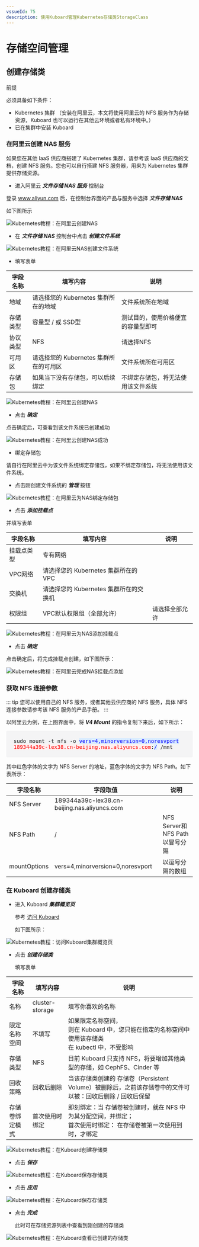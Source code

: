 ```yaml
---
vssueId: 75
description: 使用Kuboard管理Kubernetes存储类StorageClass
---
```


# 存储空间管理

## 创建存储类

前提

必须具备如下条件：

* Kubernetes 集群 （安装在阿里云，本文将使用阿里云的 NFS 服务作为存储资源，Kuboard 也可以运行在其他云环境或者私有环境中。）
* 已在集群中安装 Kuboard

### 在阿里云创建 NAS 服务

如果您在其他 IaaS 供应商搭建了 Kubernetes 集群，请参考该 IaaS 供应商的文档，创建 NFS 服务。您也可以自行搭建 NFS 服务器，用来为 Kubernetes 集群提供存储资源。

* 进入阿里云 ***文件存储 NAS 服务*** 控制台

登录 www.aliyun.com 后，在控制台界面的产品与服务中选择 ***文件存储 NAS***

如下图所示

![Kubernetes教程：在阿里云创建NAS](./storage-create.assets/image-20190717113807552.png)

* 在 ***文件存储 NAS*** 控制台中点击 ***创建文件系统*** 

![Kubernetes教程：在阿里云NAS创建文件系统](./storage-create.assets/image-20190717114304953.png)



* 填写表单

| 字段名称 | 填写内容                               | 说明                               |
| -------- | -------------------------------------- | ---------------------------------- |
| 地域     | 请选择您的 Kubernetes 集群所在的地域   | 文件系统所在地域                   |
| 存储类型 | 容量型 / 或 SSD型                      | 测试目的，使用价格便宜的容量型即可 |
| 协议类型 | NFS                                    | 请选择NFS                          |
| 可用区   | 请选择您的 Kubernetes 集群所在的可用区 | 文件系统所在可用区                 |
| 存储包   | 如果当下没有存储包，可以后续绑定       | 不绑定存储包，将无法使用该文件系统 |

![Kubernetes教程：在阿里云创建NAS](./storage-create.assets/image-20190717114354610.png)



* 点击 ***确定***

点击确定后，可查看到该文件系统已创建成功

![Kubernetes教程：在阿里云创建NAS成功](./storage-create.assets/image-20190717115020848.png)

* 绑定存储包

请自行在阿里云中为该文件系统绑定存储包，如果不绑定存储包，将无法使用该文件系统。

* 点击刚创建文件系统的 ***管理*** 按钮

![Kubernetes教程：在阿里云为NAS绑定存储包](./storage-create.assets/image-20190717115403374.png)

* 点击 ***添加挂载点***

并填写表单

| 字段名称   | 填写内容                               | 说明           |
| ---------- | -------------------------------------- | -------------- |
| 挂载点类型 | 专有网络                               |                |
| VPC网络    | 请选择您的 Kubernetes 集群所在的VPC    |                |
| 交换机     | 请选择您的 Kubernetes 集群所在的交换机 |                |
| 权限组     | VPC默认权限组（全部允许）              | 请选择全部允许 |

![Kubernetes教程：在阿里云为NAS添加挂载点](./storage-create.assets/image-20190717115457614.png)

* 点击 ***确定***

点击确定后，将完成挂载点创建，如下图所示：

![Kubernetes教程：在阿里云完成NAS挂载点添加](./storage-create.assets/image-20190717115829821.png)

### 获取 NFS 连接参数

::: tip
您可以使用自己的 NFS 服务，或者其他云供应商的 NFS 服务，具体 NFS 连接参数请参考该 NFS 服务的产品手册。
:::

以阿里云为例，在上图界面中，将 ***V4 Mount*** 的指令复制下来后，如下所示：

<div style="font-family: Monaco,Menlo,Consolas,Bitstream Vera Sans Mono,monospace; padding: 20px; background-color: rgb(244, 244, 245);border-radius: 4px;">
  sudo mount -t nfs -o <span style="color: blue; background-color: rgb(217, 236, 255);">vers=4,minorversion=0,noresvport</span> <span style="color: red; background-color: rgb(254, 240, 240);">189344a39c-lex38.cn-beijing.nas.aliyuncs.com</span>:<span style="color: blue; background-color: rgb(217, 236, 255);">/</span> /mnt
</div>

其中红色字体的文字为 NFS Server 的地址，蓝色字体的文字为 NFS Path。如下表所示：

| 字段名称     | 字段取值                                     | 说明                           |
| ------------ | -------------------------------------------- | ------------------------------ |
| NFS Server   | 189344a39c-lex38.cn-beijing.nas.aliyuncs.com |                                |
| NFS Path     | /                                            | NFS Server和NFS Path以冒号分隔 |
| mountOptions | vers=4,minorversion=0,noresvport             | 以逗号分隔的数组               |


### 在 Kuboard 创建存储类

* 进入 Kuboard ***集群概览页***

  参考 [访问 Kuboard](/install/install-dashboard.html?id=访问)

  如下图所示：

![Kubernetes教程：访问Kuboard集群概览页](./storage-create.assets/image-20190723112105018.png)

* 点击 ***创建存储类***

  填写表单

| 字段名称       | 填写内容        | 说明                                                         |
| -------------- | --------------- | ------------------------------------------------------------ |
| 名称           | cluster-storage | 填写你喜欢的名称                                             |
| 限定名称空间   | 不填写          | 如果限定名称空间，<br />则在 Kuboard 中，您只能在指定的名称空间中使用该存储类<br />在 kubectl 中，不受影响 |
| 存储类型       | NFS             | 目前 Kuboard 只支持 NFS，将要增加其他类型的存储，如 CephFS、Cinder 等 |
| 回收策略       | 回收后删除      | 当该存储类创建的 存储卷（Persistent Volume）被删除后，之前该存储卷中的文件可以被：回收后删除 / 回收后保留 |
| 存储卷绑定模式 | 首次使用时绑定  | 即刻绑定：当 存储卷被创建时，就在 NFS 中为其分配空间，并绑定；<br />首次使用时绑定： 在存储卷被第一次使用到时，才绑定 |

![Kubernetes教程：在Kuboard创建存储类](./storage-create.assets/image-20190814111245506.png)



* 点击 ***保存***

![Kubernetes教程：在Kuboard保存存储类](./storage-create.assets/image-20190723112204681.png)



* 点击 ***应用***

![Kubernetes教程：在Kuboard保存存储类](./storage-create.assets/image-20190723113250521.png)



* 点击 ***完成***

  此时可在存储资源列表中查看到刚创建的存储类

![Kubernetes教程：在Kuboard查看已创建的存储类](./storage-create.assets/image-20190723113312360.png)
